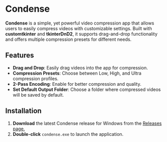 # Condense

**Condense** is a simple, yet powerful video compression app that allows users to easily compress videos with customizable settings. Built with **customtkinter** and **tkinterDnD2**, it supports drag-and-drop functionality and offers multiple compression presets for different needs.

## Features
- **Drag and Drop**: Easily drag videos into the app for compression.
- **Compression Presets**: Choose between Low, High, and Ultra compression profiles.
- **2-Pass Encoding**: Enable for better compression and quality.
- **Set Default Output Folder**: Choose a folder where compressed videos will be saved by default.

## Installation
1. **Download** the latest Condense release for Windows from the [Releases page.](https://github.com/TheCondenseTeam/condense/releases/tag/0.2.2)
4. **Double-click** `condense.exe` to launch the application.
